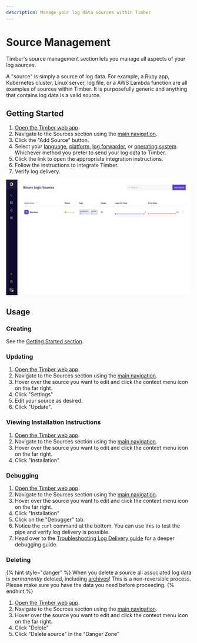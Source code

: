 ```yaml
---
description: Manage your log data sources within Timber
---
```


# Source Management

Timber's source management section lets you manage all aspects of your log sources.

A "source" is simply a source of log data. For example, a Ruby app, Kubernetes cluster, Linux server, log file, or a AWS Lambda function are all examples of sources within Timber. It is purposefully generic and anything that contains log data is a valid source.

## Getting Started

1. [Open the Timber web app](https://app.timber.io).
2. Navigate to the Sources section using the [main navigation](../clients/web-app/#2-main-navigation).
3. Click the "Add Source" button.
4. Select your [language](../setup/languages/), [platform](../setup/platforms/), [log forwarder](../setup/log-forwarders/), or [operating system](../setup/operating-systems/). Whichever method you prefer to send your log data to Timber.
5. Click the link to open the appropriate integration instructions.
6. Follow the instructions to integrate Timber.
7. Verify log delivery.

![Adding A Source To Timber](../.gitbook/assets/adding-source.gif)

## Usage

### Creating

See the [Getting Started section](source-management.md#getting-started).

### Updating

1. [Open the Timber web app](https://app.timber.io).
2. Navigate to the Sources section using the [main navigation](../clients/web-app/#2-main-navigation).
3. Hover over the source you want to edit and click the context menu icon on the far right.
4. Click "Settings"
5. Edit your source as desired.
6. Click "Update".

### Viewing Installation Instructions

1. [Open the Timber web app](https://app.timber.io).
2. Navigate to the Sources section using the [main navigation](../clients/web-app/#2-main-navigation).
3. Hover over the source you want to edit and click the context menu icon on the far right.
4. Click "Installation"

### Debugging

1. [Open the Timber web app](https://app.timber.io).
2. Navigate to the Sources section using the [main navigation](../clients/web-app/#2-main-navigation).
3. Hover over the source you want to edit and click the context menu icon on the far right.
4. Click "Installation"
5. Click on the "Debugger" tab.
6. Notice the `curl` command at the bottom. You can use this to test the pipe and verify log delivery is possible.
7. Head over to the [Troubleshooting Log Delivery guide](../guides/troubleshooting-log-delivery.md) for a deeper debugging guide.

### Deleting

{% hint style="danger" %}
When you delete a source all associated log data is _permanently_ deleted, including [archives](archiving.md)! This is a non-reversible process. Please make sure you have the data you need before proceeding.
{% endhint %}

1. [Open the Timber web app](https://app.timber.io).
2. Navigate to the Sources section using the [main navigation](../clients/web-app/#2-main-navigation).
3. Hover over the source you want to edit and click the context menu icon on the far right.
4. Click "Delete"
5. Click "Delete source" in the "Danger Zone"



